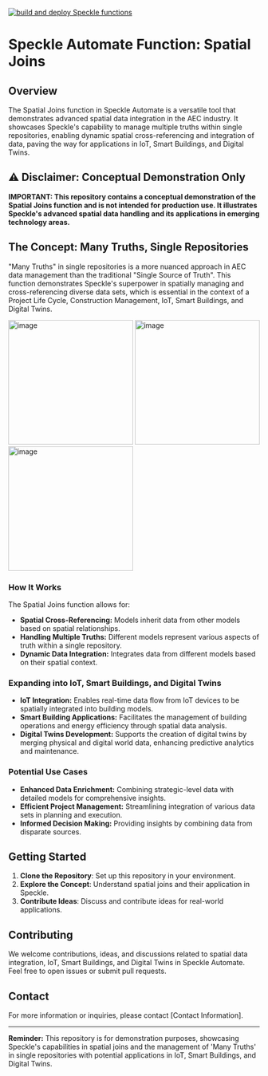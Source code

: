 [![build and deploy Speckle functions](https://github.com/specklesystems/speckle_automate-spatial_joins/actions/workflows/main.yml/badge.svg)](https://github.com/specklesystems/speckle_automate-spatial_joins/actions/workflows/main.yml)

# Speckle Automate Function: Spatial Joins

## Overview
The Spatial Joins function in Speckle Automate is a versatile tool that demonstrates advanced spatial data integration in the AEC industry. It showcases Speckle's capability to manage multiple truths within single repositories, enabling dynamic spatial cross-referencing and integration of data, paving the way for applications in IoT, Smart Buildings, and Digital Twins.

## ⚠️ Disclaimer: Conceptual Demonstration Only
**IMPORTANT: This repository contains a conceptual demonstration of the Spatial Joins function and is not intended for production use. It illustrates Speckle's advanced spatial data handling and its applications in emerging technology areas.**

## The Concept: Many Truths, Single Repositories
"Many Truths" in single repositories is a more nuanced approach in AEC data management than the traditional "Single Source of Truth". This function demonstrates Speckle's superpower in spatially managing and cross-referencing diverse data sets, which is essential in the context of a Project Life Cycle, Construction Management, IoT, Smart Buildings, and Digital Twins.

<img width="250" alt="image" src="https://github.com/specklesystems/speckle-automate-spatial-joins-demo/assets/760691/7233e658-bc51-406c-9500-fcc1ac77928a">
<img width="250" alt="image" src="https://github.com/specklesystems/speckle-automate-spatial-joins-demo/assets/760691/8cde7d52-c99c-4948-8117-900f9f18138e">
<img width="250" alt="image" src="https://github.com/specklesystems/speckle-automate-spatial-joins-demo/assets/760691/c04b372d-6794-4eaa-b7e7-5581c3bfaa29">

### How It Works
The Spatial Joins function allows for:
- **Spatial Cross-Referencing:** Models inherit data from other models based on spatial relationships.
- **Handling Multiple Truths:** Different models represent various aspects of truth within a single repository.
- **Dynamic Data Integration:** Integrates data from different models based on their spatial context.

### Expanding into IoT, Smart Buildings, and Digital Twins
- **IoT Integration:** Enables real-time data flow from IoT devices to be spatially integrated into building models.
- **Smart Building Applications:** Facilitates the management of building operations and energy efficiency through spatial data analysis.
- **Digital Twins Development:** Supports the creation of digital twins by merging physical and digital world data, enhancing predictive analytics and maintenance.

### Potential Use Cases
- **Enhanced Data Enrichment:** Combining strategic-level data with detailed models for comprehensive insights.
- **Efficient Project Management:** Streamlining integration of various data sets in planning and execution.
- **Informed Decision Making:** Providing insights by combining data from disparate sources.

## Getting Started
1. **Clone the Repository**: Set up this repository in your environment.
2. **Explore the Concept**: Understand spatial joins and their application in Speckle.
3. **Contribute Ideas**: Discuss and contribute ideas for real-world applications.

## Contributing
We welcome contributions, ideas, and discussions related to spatial data integration, IoT, Smart Buildings, and Digital Twins in Speckle Automate. Feel free to open issues or submit pull requests.

## Contact
For more information or inquiries, please contact [Contact Information].

---

**Reminder:** This repository is for demonstration purposes, showcasing Speckle's capabilities in spatial joins and the management of 'Many Truths' in single repositories with potential applications in IoT, Smart Buildings, and Digital Twins.
